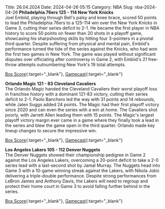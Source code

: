 Title: 26.04.2024
Date: 2024-04-26 05:15
Category: NBA 
Slug: nba-2024-04-26 
**Philadelphia 76ers 125 - 114 New York Knicks**  
Joel Embiid, playing through Bell's palsy and knee brace, scored 50 points to lead the Philadelphia 76ers to a 125-114 win over the New York Knicks in Game 3, cutting their series deficit to 2-1. He became the first player in NBA history to score 50 points on fewer than 20 shots in a playoff game, showcasing his sharpshooting skills by hitting four 3-pointers in a pivotal third quarter. Despite suffering from physical and mental pain, Embiid's performance turned the tide of the series against the Knicks, who had won the first two games in New York. The game was played without significant disputes over officiating after controversy in Game 2, with Embiid's 21 free-throw attempts outnumbering New York's 19 total attempts. 

[Box Score](https://www.nba.com/game/nyk-vs-phi-0042300113/box-score){:target="_blank"}, [Gamecast](https://www.nba.com/game/nyk-vs-phi-0042300113){:target="_blank"}<br>

**Orlando Magic 121 - 83 Cleveland Cavaliers**  
The Orlando Magic handed the Cleveland Cavaliers their worst playoff loss in franchise history with a dominant 121-83 victory, cutting their series deficit to 2-1. Paolo Banchero led the way with 31 points and 14 rebounds, while Jalen Suggs added 24 points. The Magic had their first playoff victory since 2020 and can even the series with a win at home. The Cavaliers shot poorly, with Jarrett Allen leading them with 15 points. The Magic's largest playoff victory margin ever came in a game where they finally took a lead in the series and blew the game open in the third quarter. Orlando made key lineup changes to secure the impressive win. 

[Box Score](https://www.nba.com/game/cle-vs-orl-0042300133/box-score){:target="_blank"}, [Gamecast](https://www.nba.com/game/cle-vs-orl-0042300133){:target="_blank"}<br>

**Los Angeles Lakers 105 - 112 Denver Nuggets**  
The Denver Nuggets showed their championship pedigree in Game 2 against the Los Angeles Lakers, overcoming a 20-point deficit to take a 2-0 series lead with a last-second shot by Jamal Murray. The Nuggets head into Game 3 with a 10-game winning streak against the Lakers, with Nikola Jokic delivering a triple-double performance. Despite strong performances from LeBron James and Anthony Davis, the Lakers will need to regroup and protect their home court in Game 3 to avoid falling further behind in the series. 

[Box Score](https://www.nba.com/game/den-vs-lal-0042300153/box-score){:target="_blank"}, [Gamecast](https://www.nba.com/game/den-vs-lal-0042300153){:target="_blank"}<br>

